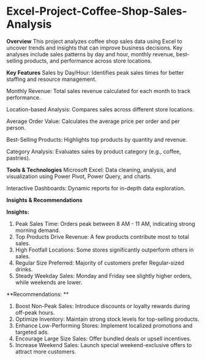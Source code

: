 # Excel-Project-Coffee-Shop-Sales-Analysis

**Overview**
This project analyzes coffee shop sales data using Excel to uncover trends and insights that can improve business decisions. Key analyses include sales patterns by day and hour, monthly revenue, best-selling products, and performance across store locations.

**Key Features**
Sales by Day/Hour: Identifies peak sales times for better staffing and resource management.

Monthly Revenue: Total sales revenue calculated for each month to track performance.

Location-based Analysis: Compares sales across different store locations.

Average Order Value: Calculates the average price per order and per person.

Best-Selling Products: Highlights top products by quantity and revenue.

Category Analysis: Evaluates sales by product category (e.g., coffee, pastries).

**Tools & Technologies**
Microsoft Excel: Data cleaning, analysis, and visualization using Power Pivot, Power Query, and charts.

Interactive Dashboards: Dynamic reports for in-depth data exploration.

**Insights & Recommendations** 

**Insights:**

1. Peak Sales Time: Orders peak between 8 AM - 11 AM, indicating strong morning demand.
2. Top Products Drive Revenue: A few products contribute most to total sales.
3. High Footfall Locations: Some stores significantly outperform others in sales.
4. Regular Size Preferred: Majority of customers prefer Regular-sized drinks.
5. Steady Weekday Sales: Monday and Friday see slightly higher orders, while weekends are lower.

**Recommendations:
**
1. Boost Non-Peak Sales: Introduce discounts or loyalty rewards during off-peak hours.
2. Optimize Inventory: Maintain strong stock levels for top-selling products.
3. Enhance Low-Performing Stores: Implement localized promotions and targeted ads.
4. Encourage Large Size Sales: Offer bundled deals or upsell incentives.
5. Increase Weekend Sales: Launch special weekend-exclusive offers to attract more customers.



